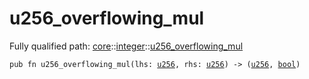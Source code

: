 # u256_overflowing_mul

Fully qualified path: [core](./core.md)::[integer](./core-integer.md)::[u256_overflowing_mul](./core-integer-u256_overflowing_mul.md)

<pre><code class="language-cairo">pub fn u256_overflowing_mul(lhs: <a href="core-integer-u256.html">u256</a>, rhs: <a href="core-integer-u256.html">u256</a>) -&gt; (<a href="core-integer-u256.html">u256</a>, <a href="core-bool.html">bool</a>)</code></pre>

